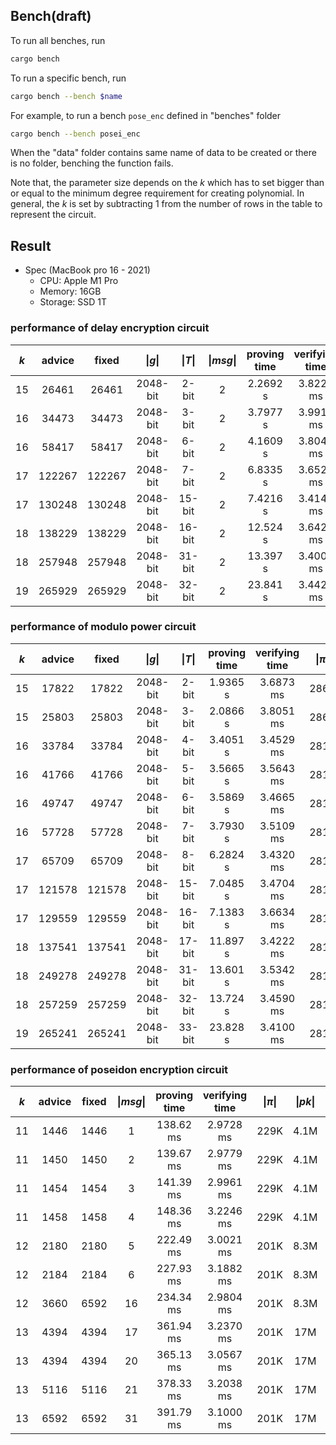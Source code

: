 ## Bench(draft)

To run all benches, run

````bash
cargo bench
````

To run a specific bench, run

```bash
cargo bench --bench $name
````

For example, to run a bench `pose_enc` defined in "benches" folder

```bash
cargo bench --bench posei_enc
```

When the "data" folder contains same name of data to be created or there is no folder, benching the function fails.

Note that, the parameter size depends on the $k$ which has to set bigger than or equal to the minimum degree requirement for creating polynomial. In general, the $k$ is set by subtracting 1 from the number of rows in the table to represent the circuit.



## Result 

- Spec (MacBook pro 16 - 2021)
    - CPU: Apple M1 Pro
    - Memory: 16GB
    - Storage: SSD 1T

### performance of delay encryption circuit

| $k$ | advice |  fixed | $\|g \|$ | $\|T\|$ | $\| msg \|$ | proving time | verifying time | $\|\pi \|$ | $\|pk\|$ | $\|vk\|$ |
| :-: | :----: | :----: | :------: | :-----: | :---------: | :----------: | :------------: | :--------: | :------: | :------: |
|  15 |  26461 |  26461 | 2048-bit |   2-bit |           2 |     2.2692 s |      3.8226 ms |       286K |     138M |     9.3K |
|  16 |  34473 |  34473 | 2048-bit |   3-bit |           2 |     3.7977 s |      3.9912 ms |       281K |     276M |      17K |
|  16 |  58417 |  58417 | 2048-bit |   6-bit |           2 |     4.1609 s |      3.8044 ms |       281K |     276M |      17K |
|  17 | 122267 | 122267 | 2048-bit |   7-bit |           2 |     6.8335 s |      3.6529 ms |       281K |     552M |      33K |
|  17 | 130248 | 130248 | 2048-bit |  15-bit |           2 |     7.4216 s |      3.4140 ms |       281K |     552M |      33K |
|  18 | 138229 | 138229 | 2048-bit |  16-bit |           2 |     12.524 s |      3.6422 ms |       281K |     1.1G |      65K |
|  18 | 257948 | 257948 | 2048-bit |  31-bit |           2 |     13.397 s |      3.4005 ms |       281K |     1.1G |      65K |
|  19 | 265929 | 265929 | 2048-bit |  32-bit |           2 |     23.841 s |      3.4429 ms |       281K |     2.2G |     129K |


### performance of modulo power circuit

| $k$ | advice |  fixed | $\|g \|$ | $\|T\|$ | proving time | verifying time | $\|\pi \|$ | $\|pk\|$ | $\|vk\|$ |
| :-: | :----: | :----: | :------: | :-----: | :----------: | :------------: | :--------: | :------: | :------: |
|  15 |  17822 |  17822 | 2048-bit |   2-bit |     1.9365 s |      3.6873 ms |       286K |     138M |     9.3K |
|  15 |  25803 |  25803 | 2048-bit |   3-bit |     2.0866 s |      3.8051 ms |       286K |     138M |     9.3K |
|  16 |  33784 |  33784 | 2048-bit |   4-bit |     3.4051 s |      3.4529 ms |       281K |     276M |      17K |
|  16 |  41766 |  41766 | 2048-bit |   5-bit |     3.5665 s |      3.5643 ms |       281K |     276M |      17K |
|  16 |  49747 |  49747 | 2048-bit |   6-bit |     3.5869 s |      3.4665 ms |       281K |     276M |      17K |
|  16 |  57728 |  57728 | 2048-bit |   7-bit |     3.7930 s |      3.5109 ms |       281K |     276M |      17K |
|  17 |  65709 |  65709 | 2048-bit |   8-bit |     6.2824 s |      3.4320 ms |       281K |     276M |      17K |
|  17 | 121578 | 121578 | 2048-bit |  15-bit |     7.0485 s |      3.4704 ms |       281K |     552M |      33K |
|  17 | 129559 | 129559 | 2048-bit |  16-bit |     7.1383 s |      3.6634 ms |       281K |     552M |      33K |
|  18 | 137541 | 137541 | 2048-bit |  17-bit |     11.897 s |      3.4222 ms |       281K |     1.1G |      65K |
|  18 | 249278 | 249278 | 2048-bit |  31-bit |     13.601 s |      3.5342 ms |       281K |     1.1G |      65K |
|  18 | 257259 | 257259 | 2048-bit |  32-bit |     13.724 s |      3.4590 ms |       281K |     1.1G |      65K |
|  19 | 265241 | 265241 | 2048-bit |  33-bit |     23.828 s |      3.4100 ms |       281K |     2.2G |     129K |


### performance of poseidon encryption circuit

| $k$ | advice |  fixed | $\|msg \|$ | proving time | verifying time | $\|\pi \|$ | $\|pk\|$ | $\|vk\|$ |
| :-: | :----: | :----: | :------: | :----------: | :------------: | :--------: | :------: | :------: |
|  11 |   1446 |   1446 |        1 |    138.62 ms |      2.9728 ms |       229K |     4.1M |     968B |
|  11 |   1450 |   1450 |        2 |    139.67 ms |      2.9779 ms |       229K |     4.1M |     968B |
|  11 |   1454 |   1454 |        3 |    141.39 ms |      2.9961 ms |       229K |     4.1M |     968B |
|  11 |   1458 |   1458 |        4 |    148.36 ms |      3.2246 ms |       229K |     4.1M |     968B |
|  12 |   2180 |   2180 |        5 |    222.49 ms |      3.0021 ms |       201K |     8.3M |     968B |
|  12 |   2184 |   2184 |        6 |    227.93 ms |      3.1882 ms |       201K |     8.3M |     968B |
|  12 |   3660 |   6592 |       16 |    234.34 ms |      2.9804 ms |       201K |     8.3M |     968B |
|  13 |   4394 |   4394 |       17 |    361.94 ms |      3.2370 ms |       201K |      17M |     968B |
|  13 |   4394 |   4394 |       20 |    365.13 ms |      3.0567 ms |       201K |      17M |     968B |
|  13 |   5116 |   5116 |       21 |    378.33 ms |      3.2038 ms |       201K |      17M |     968B |
|  13 |   6592 |   6592 |       31 |    391.79 ms |      3.1000 ms |       201K |      17M |     968B |

